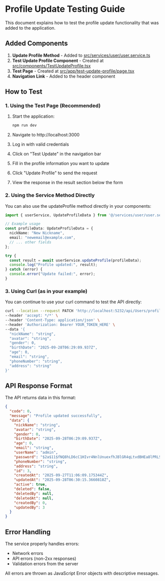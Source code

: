 # Profile Update Testing Guide

This document explains how to test the profile update functionality that was added to the application.

## Added Components

1. **Update Profile Method** - Added to [src/services/user/user.service.ts](file:///c:/projects/app_chat/app_chat_cli/src/services/user.service.ts)
2. **Test Update Profile Component** - Created at [src/components/TestUpdateProfile.tsx](file:///c:/projects/app_chat/app_chat_cli/src/components/TestUpdateProfile.tsx)
3. **Test Page** - Created at [src/app/test-update-profile/page.tsx](file:///c:/projects/app_chat/app_chat_cli/src/app/test-update-profile/page.tsx)
4. **Navigation Link** - Added to the header component

## How to Test

### 1. Using the Test Page (Recommended)

1. Start the application:
   ```bash
   npm run dev
   ```

2. Navigate to http://localhost:3000

3. Log in with valid credentials

4. Click on "Test Update" in the navigation bar

5. Fill in the profile information you want to update

6. Click "Update Profile" to send the request

7. View the response in the result section below the form

### 2. Using the Service Method Directly

You can also use the updateProfile method directly in your components:

```typescript
import { userService, UpdateProfileData } from '@/services/user/user.service';

// Example usage
const profileData: UpdateProfileData = {
  nickName: "New Nickname",
  email: "newemail@example.com",
  // ... other fields
};

try {
  const result = await userService.updateProfile(profileData);
  console.log("Profile updated:", result);
} catch (error) {
  console.error("Update failed:", error);
}
```

### 3. Using Curl (as in your example)

You can continue to use your curl command to test the API directly:

```bash
curl --location --request PATCH 'http://localhost:5232/api/Users/profile' \
--header 'accept: */*' \
--header 'Content-Type: application/json' \
--header 'Authorization: Bearer YOUR_TOKEN_HERE' \
--data '{
  "nickName": "string",
  "avatar": "string",
  "gender": 0,
  "birthDate": "2025-09-28T06:29:09.937Z",
  "age": 0,
  "email": "string",
  "phoneNumber": "string",
  "address": "string"
}'
```

## API Response Format

The API returns data in this format:

```json
{
  "code": 0,
  "message": "Profile updated successfully",
  "data": {
    "nickName": "string",
    "avatar": "string",
    "gender": 0,
    "birthDate": "2025-09-28T06:29:09.937Z",
    "age": 0,
    "email": "string",
    "userName": "admin",
    "password": "$2a$11$fNQ8hLD6cC1HIvr4NnlUnuexfhJBlGR4qLtvdBHEa8lPRLS3Seo0e",
    "phoneNumber": "string",
    "address": "string",
    "id": 3,
    "createdAt": "2025-09-27T11:06:09.175344Z",
    "updatedAt": "2025-09-28T06:30:15.3660818Z",
    "active": true,
    "deleted": false,
    "deletedBy": null,
    "deletedAt": null,
    "createdBy": 0,
    "updatedBy": 3
  }
}
```

## Error Handling

The service properly handles errors:
- Network errors
- API errors (non-2xx responses)
- Validation errors from the server

All errors are thrown as JavaScript Error objects with descriptive messages.